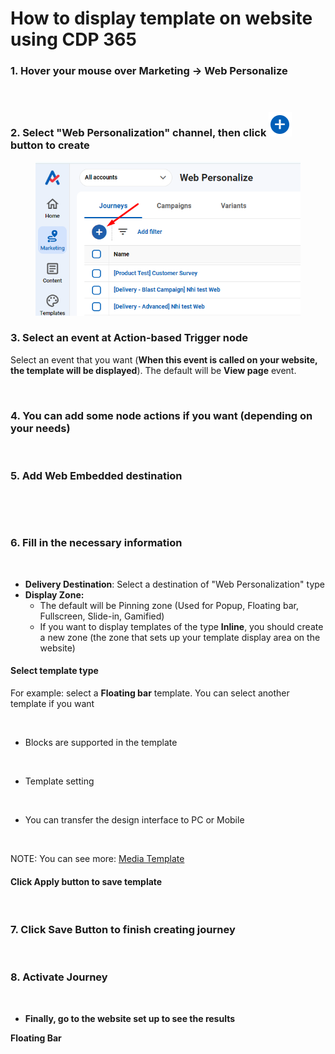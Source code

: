 # How to display template on website using CDP 365

### 1. Hover your mouse over **Marketing -> Web Personalize**

<figure><img src="https://lh7-rt.googleusercontent.com/docsz/AD_4nXdwt2Y2i6buegEhNQls8V9zy6MUWg6ocnWTXyIHi0pGeAktaDfv-HrYy4qb8v6_Y_hGRLleyynVsSdGkb9YxMLelI7chh_xST35igtm0M_BplWnk3rJci7e1AYXSkm4If60e-hY-dj1Fe2XbOUjqG1Cym0?key=jqlrLHcQRq84j2mU-bHqrw" alt=""><figcaption></figcaption></figure>

### 2. Select **"Web Personalization"** channel, then click ![](<../../.gitbook/assets/image (1634).png>) button to create

<figure><img src="../../.gitbook/assets/image (3553).png" alt=""><figcaption></figcaption></figure>

### 3. Select an event at Action-based Trigger node

Select an event that you want (**When this event is called on your website, the template will be displayed**). The default will be **View page** event.

<figure><img src="https://lh7-rt.googleusercontent.com/docsz/AD_4nXeyaWR_wZ4RrtJt7DdDT-q840CN44yXSdGBAa03SPeHmoWMegaR97_mvtFweRwnh92tkBpErbEWEzvcolzrb6KN1Etnc8Ktw_k6DWvDpsryTikuSaX5T3k2-mnZ8llJCVeACs2weFDFBIlBkJ7Kck9Xops?key=jqlrLHcQRq84j2mU-bHqrw" alt=""><figcaption></figcaption></figure>

### 4. You can add some node actions if you want (depending on your needs)

<figure><img src="https://lh7-rt.googleusercontent.com/docsz/AD_4nXeypCIzc1g9znh-tujNfCJccf6Ij8C6pySOgWj56abiC8viGZtd7D_U4l_5ZfQDhkx6uykQbKSlp_f606sz88B_7sSmcxJZWWBWqjr0b3SKRZJ1ri3NgIpwxIVS7vjvIInC4jV7y7UUbUO-2CXRYV-iBiNm?key=jqlrLHcQRq84j2mU-bHqrw" alt=""><figcaption></figcaption></figure>

### 5. Add **Web Embedded** destination

<figure><img src="https://lh7-rt.googleusercontent.com/docsz/AD_4nXcyMnzeYqEb1nJlQeggAT74NLflx2G3spvcjOwrh-CqQklTQULJZe4zMPtxyYDy8bl-yw8BQZG6hMnQBq5cHh9x0HpjdHq00CLNGqcHJc1GCjETUmHgNyhfuTzOWbgzeHLKTllojsjW_C14_BGY4xUwog3j?key=jqlrLHcQRq84j2mU-bHqrw" alt=""><figcaption></figcaption></figure>

<figure><img src="https://lh7-rt.googleusercontent.com/docsz/AD_4nXfWCdjlKBrxGJjyFb_OizNSzAFvud3ZYIM0Bz33q-NInP6Z9p9Mt5F1oidkQTVjBeKzfauNixCZGX50wYEoGOc3OXBrriiQLtI9I0VoIvXMJDEedmYxGILp4rgPOvt_Sw-aI-B58giTvSZ5ChU08cxf6Dw?key=jqlrLHcQRq84j2mU-bHqrw" alt=""><figcaption></figcaption></figure>

### 6. Fill in the necessary information

<figure><img src="https://lh7-rt.googleusercontent.com/docsz/AD_4nXeZk38XTIfZjV9uQ9F9MgYhEjhA9OqvhLR7VbrbhYQoPdsLcW6NIRlX0u8n7QR89MG_6xIu05gyATq90_c_QTT-cEwQJxb9Lzg896O6zAmXOWMGYw9eMHTFJM7m93Sjc3Ost13LqzyEDcfezN-FSXOYGwa-?key=jqlrLHcQRq84j2mU-bHqrw" alt=""><figcaption></figcaption></figure>

* **Delivery Destination**: Select a destination of "Web Personalization" type
* **Display Zone:**&#x20;
  * The default will be Pinning zone (Used for Popup, Floating bar, Fullscreen, Slide-in, Gamified)
  * If you want to display templates of the type **Inline**, you should create a new zone (the zone that sets up your template display area on the website)

#### Select template type

For example: select a **Floating bar** template. You can select another template if you want

<figure><img src="https://lh7-rt.googleusercontent.com/docsz/AD_4nXdUdK0H3f_jmPMM6pWOATr7ulARCPjNJ0RpkE2leafwcI9EtmroKQK6GZ_xIMHKIQno9YE5agAq6hukHqYXduLkTK-xwzSbB79FnM5LuUWvUBGews_vdIptU9jrYM31ZgXZ2stK41-Tmioyu4fiP9Ab0hU?key=jqlrLHcQRq84j2mU-bHqrw" alt=""><figcaption></figcaption></figure>

* Blocks are supported in the template

<figure><img src="https://lh7-rt.googleusercontent.com/docsz/AD_4nXeUBIEZZAIefooataj_Neuka9-guXHeDzKT-_9GAFdUyEO3addAJYbbKykJfBHaA1M36hORQa6AkLnmUk6DqCS6DXM9mn2RxkRt7tlNXLHWMQWX4C6uFrLh_ClGypJqVxYD45cxGriOSrj09YQHCN73wA8C?key=jqlrLHcQRq84j2mU-bHqrw" alt=""><figcaption></figcaption></figure>

* Template setting

<figure><img src="https://lh7-rt.googleusercontent.com/docsz/AD_4nXcXIg5YhaPtOIb7941QRXjOgYykijHynhjJoozNpYYru8s19S3Wufn7HVo_ZWf7gll1uSlZOr4rcoOlwnd-ISNVX1jMdlGaF3e7dGTI_LZgtCzmEAZwVuzK9NKaYmPlYf20tX8-6wEl0RE1lBTzPIqEpDDW?key=jqlrLHcQRq84j2mU-bHqrw" alt=""><figcaption></figcaption></figure>

* You can transfer the design interface to PC or Mobile

<figure><img src="https://lh7-rt.googleusercontent.com/docsz/AD_4nXfVZfK3pKaiZfOCal5oCYCDTrMzow3Mj8Cddp1EJQUiPdNrmJ9Hq3lodnWRQcIKF9iuZ1v_nXDfMG-q7Bd6DzbJrNku4wMVhu7ccR3zjpisxIVrWISF5eBjIiBiuy5Oc3_QiJ4jRQnitLuByZzEmTFkswrS?key=jqlrLHcQRq84j2mU-bHqrw" alt=""><figcaption></figcaption></figure>

NOTE: You can see more: [Media Template](https://app.gitbook.com/s/mECwNqMNUmu6OXHSYgDv/media-template)

#### Click Apply button to save template

<figure><img src="https://lh7-rt.googleusercontent.com/docsz/AD_4nXfACscQyk_4ZdPttHxJj3veJQFiF6oqf24DoY0xtYdIeFkLmLtckGmD__Di-d6Byp3NOwWmZBGb2Z5ph6HOeZRrg6_VHC2X9co2o3tMjE2kfMwX_qqaKU1jMWfVtwQkJOxXiQbPYOjJnqbKqeEY_SKqrysU?key=jqlrLHcQRq84j2mU-bHqrw" alt=""><figcaption></figcaption></figure>

### 7. Click **Save** Button to finish creating journey

<figure><img src="https://lh7-rt.googleusercontent.com/docsz/AD_4nXcOQYK44XWTANcoHkztMHqf8-JP2l45yW7TkOgxBYjhANJ1EdNV6nSkfTtY--nlSOtrj60GrM9zJtWg_1UF3iHLFnOypQEvCkm_vpokeNkmbPTmEN3gFaQ_DURgmuHWEEjOgeufUcKHaqGXFTGPsStrfKBm?key=jqlrLHcQRq84j2mU-bHqrw" alt=""><figcaption></figcaption></figure>

### &#x20;8. Activate Journey

<figure><img src="https://lh7-rt.googleusercontent.com/docsz/AD_4nXdOlK1fWwAk8lsdef_bJ0F8UH6UVJjaGKWduRFGt9ziX9ePAh7jafNdU9Af1jIC3PH3ZsDDbExBp-UX2oawfDJsjGkA4aENQi7drxlCBNBP2s4QUap_PpAS4pBFe57Oz-651DTf6GgKsT4lCW3ZFywxfMhZ?key=jqlrLHcQRq84j2mU-bHqrw" alt=""><figcaption></figcaption></figure>

* **Finally, go to the website set up to see the results**

**Floating Bar**

<figure><img src="https://files.gitbook.com/v0/b/gitbook-x-prod.appspot.com/o/spaces%2FmECwNqMNUmu6OXHSYgDv%2Fuploads%2FWSJzNkrMRk0lA6AWD6nY%2Fimage.png?alt=media&#x26;token=521c2147-776c-44cf-8adb-2c4fdd64a171" alt=""><figcaption></figcaption></figure>
